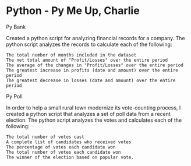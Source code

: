 # Python - Py Me Up, Charlie

Py Bank

Created a python script for analyzing financial records for a company. The python script analyzes the records to calculate each of the following:

    The total number of months included in the dataset
    The net total amount of "Profit/Losses" over the entire period
    The average of the changes in "Profit/Losses" over the entire period
    The greatest increase in profits (date and amount) over the entire period
    The greatest decrease in losses (date and amount) over the entire period

Py Poll

In order to help a small rural town modernize its vote-counting process, I created a python script that analyzes a set of poll data from a recent election. The python script analyzes the votes and calculates each of the following:

    The total number of votes cast
    A complete list of candidates who received votes
    The percentage of votes each candidate won
    The total number of votes each candidate won
    The winner of the election based on popular vote.

